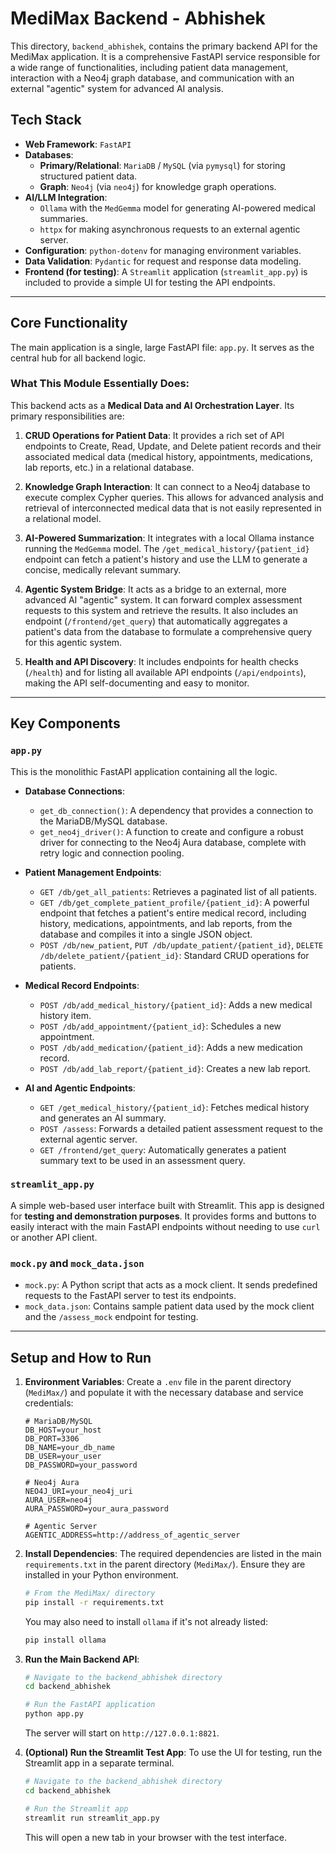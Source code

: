 # MediMax Backend - Abhishek

This directory, `backend_abhishek`, contains the primary backend API for the MediMax application. It is a comprehensive FastAPI service responsible for a wide range of functionalities, including patient data management, interaction with a Neo4j graph database, and communication with an external "agentic" system for advanced AI analysis.

## Tech Stack

- **Web Framework**: `FastAPI`
- **Databases**:
  - **Primary/Relational**: `MariaDB` / `MySQL` (via `pymysql`) for storing structured patient data.
  - **Graph**: `Neo4j` (via `neo4j`) for knowledge graph operations.
- **AI/LLM Integration**:
  - `Ollama` with the `MedGemma` model for generating AI-powered medical summaries.
  - `httpx` for making asynchronous requests to an external agentic server.
- **Configuration**: `python-dotenv` for managing environment variables.
- **Data Validation**: `Pydantic` for request and response data modeling.
- **Frontend (for testing)**: A `Streamlit` application (`streamlit_app.py`) is included to provide a simple UI for testing the API endpoints.

---

## Core Functionality

The main application is a single, large FastAPI file: `app.py`. It serves as the central hub for all backend logic.

### What This Module Essentially Does:

This backend acts as a **Medical Data and AI Orchestration Layer**. Its primary responsibilities are:

1.  **CRUD Operations for Patient Data**: It provides a rich set of API endpoints to Create, Read, Update, and Delete patient records and their associated medical data (medical history, appointments, medications, lab reports, etc.) in a relational database.

2.  **Knowledge Graph Interaction**: It can connect to a Neo4j database to execute complex Cypher queries. This allows for advanced analysis and retrieval of interconnected medical data that is not easily represented in a relational model.

3.  **AI-Powered Summarization**: It integrates with a local Ollama instance running the `MedGemma` model. The `/get_medical_history/{patient_id}` endpoint can fetch a patient's history and use the LLM to generate a concise, medically relevant summary.

4.  **Agentic System Bridge**: It acts as a bridge to an external, more advanced AI "agentic" system. It can forward complex assessment requests to this system and retrieve the results. It also includes an endpoint (`/frontend/get_query`) that automatically aggregates a patient's data from the database to formulate a comprehensive query for this agentic system.

5.  **Health and API Discovery**: It includes endpoints for health checks (`/health`) and for listing all available API endpoints (`/api/endpoints`), making the API self-documenting and easy to monitor.

---

## Key Components

### `app.py`

This is the monolithic FastAPI application containing all the logic.

- **Database Connections**:
  - `get_db_connection()`: A dependency that provides a connection to the MariaDB/MySQL database.
  - `get_neo4j_driver()`: A function to create and configure a robust driver for connecting to the Neo4j Aura database, complete with retry logic and connection pooling.

- **Patient Management Endpoints**:
  - `GET /db/get_all_patients`: Retrieves a paginated list of all patients.
  - `GET /db/get_complete_patient_profile/{patient_id}`: A powerful endpoint that fetches a patient's entire medical record, including history, medications, appointments, and lab reports, from the database and compiles it into a single JSON object.
  - `POST /db/new_patient`, `PUT /db/update_patient/{patient_id}`, `DELETE /db/delete_patient/{patient_id}`: Standard CRUD operations for patients.

- **Medical Record Endpoints**:
  - `POST /db/add_medical_history/{patient_id}`: Adds a new medical history item.
  - `POST /db/add_appointment/{patient_id}`: Schedules a new appointment.
  - `POST /db/add_medication/{patient_id}`: Adds a new medication record.
  - `POST /db/add_lab_report/{patient_id}`: Creates a new lab report.

- **AI and Agentic Endpoints**:
  - `GET /get_medical_history/{patient_id}`: Fetches medical history and generates an AI summary.
  - `POST /assess`: Forwards a detailed patient assessment request to the external agentic server.
  - `GET /frontend/get_query`: Automatically generates a patient summary text to be used in an assessment query.

### `streamlit_app.py`

A simple web-based user interface built with Streamlit. This app is designed for **testing and demonstration purposes**. It provides forms and buttons to easily interact with the main FastAPI endpoints without needing to use `curl` or another API client.

### `mock.py` and `mock_data.json`

- `mock.py`: A Python script that acts as a mock client. It sends predefined requests to the FastAPI server to test its endpoints.
- `mock_data.json`: Contains sample patient data used by the mock client and the `/assess_mock` endpoint for testing.

---

## Setup and How to Run

1.  **Environment Variables**: Create a `.env` file in the parent directory (`MediMax/`) and populate it with the necessary database and service credentials:
    ```
    # MariaDB/MySQL
    DB_HOST=your_host
    DB_PORT=3306
    DB_NAME=your_db_name
    DB_USER=your_user
    DB_PASSWORD=your_password

    # Neo4j Aura
    NEO4J_URI=your_neo4j_uri
    AURA_USER=neo4j
    AURA_PASSWORD=your_aura_password

    # Agentic Server
    AGENTIC_ADDRESS=http://address_of_agentic_server
    ```

2.  **Install Dependencies**: The required dependencies are listed in the main `requirements.txt` in the parent directory (`MediMax/`). Ensure they are installed in your Python environment.
    ```bash
    # From the MediMax/ directory
    pip install -r requirements.txt
    ```
    You may also need to install `ollama` if it's not already listed:
    ```bash
    pip install ollama
    ```

3.  **Run the Main Backend API**:
    ```bash
    # Navigate to the backend_abhishek directory
    cd backend_abhishek

    # Run the FastAPI application
    python app.py
    ```
    The server will start on `http://127.0.0.1:8821`.

4.  **(Optional) Run the Streamlit Test App**: To use the UI for testing, run the Streamlit app in a separate terminal.
    ```bash
    # Navigate to the backend_abhishek directory
    cd backend_abhishek

    # Run the Streamlit app
    streamlit run streamlit_app.py
    ```
    This will open a new tab in your browser with the test interface.
